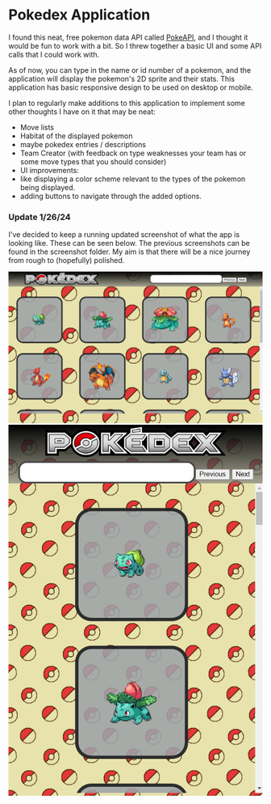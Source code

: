 # Pokedex Application

I found this neat, free pokemon data API called [PokeAPI](https://pokeapi.co/), and I thought it would be fun to work with a bit. So I threw together a basic UI and some API calls that I could work with.

As of now, you can type in the name or id number of a pokemon, and the application will display the pokemon's 2D sprite and their stats. This application has basic responsive design to be used on desktop or mobile.

I plan to regularly make additions to this application to implement some other thoughts I have on it that may be neat:
- Move lists
- Habitat of the displayed pokemon
- maybe pokedex entries / descriptions
- Team Creator (with feedback on type weaknesses your team has or some move types that you should consider)
- UI improvements:
-   like displaying a color scheme relevant to the types of the pokemon being displayed.
-   adding buttons to navigate through the added options.

### Update 1/26/24

I've decided to keep a running updated screenshot of what the app is looking like. These can be seen below. The previous screenshots can be found in the screenshot folder. My aim is that there will be a nice journey from rough to (hopefully) polished.

![Desktop Screenshot](/screenshots/Iter2/screenshot-desktop.png)
![Mobile Screenshot](/screenshots/Iter2/screenshot-mobile.png)
